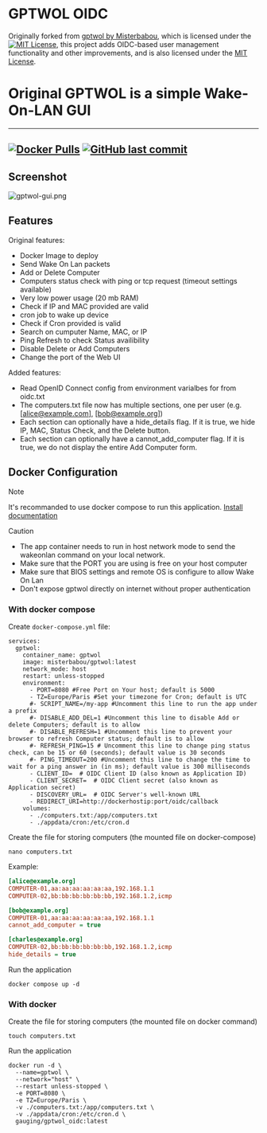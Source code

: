 # GPTWOL OIDC

Originally forked from [gptwol by Misterbabou](https://github.com/misterbabou/gptwol), which is licensed under the [![MIT License](https://img.shields.io/github/license/Misterbabou/gptwol.svg?logo=github&logoColor=959DA5)](https://github.com/Misterbabou/gptwol/blob/main/LICENSE.md), this project adds OIDC-based user management functionality and other improvements, and is also licensed under the [MIT License](./LICENSE).

# Original GPTWOL is a simple Wake-On-LAN GUI

---
[![Docker Pulls](https://img.shields.io/docker/pulls/misterbabou/gptwol.svg?logo=docker)](https://hub.docker.com/r/misterbabou/gptwol)
[![GitHub last commit](https://img.shields.io/github/last-commit/Misterbabou/gptwol?logo=github&logoColor=959DA5)](https://github.com/Misterbabou/gptwol/commits/main)
---

## Screenshot 

![gptwol-gui.png](/assets/gptwol-gui.png)

## Features 

Original features:
- Docker Image to deploy
- Send Wake On Lan packets
- Add or Delete Computer
- Computers status check with ping or tcp request (timeout settings available)
- Very low power usage (20 mb RAM)
- Check if IP and MAC provided are valid
- cron job to wake up device
- Check if Cron provided is valid
- Search on cumputer Name, MAC, or IP
- Ping Refresh to check Status availibility 
- Disable Delete or Add Computers
- Change the port of the Web UI

Added features:
- Read OpenID Connect config from environment varialbes for from oidc.txt
- The computers.txt file now has multiple sections, one per user (e.g. [alice@example.com], [bob@example.org])
- Each section can optionally have a hide_details flag. If it is true, we hide IP, MAC, Status Check, and the Delete button.
- Each section can optionally have a cannot_add_computer flag. If it is true, we do not display the entire Add Computer form.


## Docker Configuration
> [!NOTE]
>
>It's recommanded to use docker compose to run this application. [Install documentation](https://docs.docker.com/compose/install/)

> [!CAUTION]
>
>- The app container needs to run in host network mode to send the wakeonlan command on your local network.
>- Make sure that the PORT you are using is free on your host computer
>- Make sure that BIOS settings and remote OS is configure to allow Wake On Lan
>- Don't expose gptwol directly on internet without proper authentication

### With docker compose

Create `docker-compose.yml` file:
```
services:
  gptwol:
    container_name: gptwol
    image: misterbabou/gptwol:latest
    network_mode: host
    restart: unless-stopped
    environment:
      - PORT=8080 #Free Port on Your host; default is 5000
      - TZ=Europe/Paris #Set your timezone for Cron; default is UTC
      #- SCRIPT_NAME=/my-app #Uncomment this line to run the app under a prefix
      #- DISABLE_ADD_DEL=1 #Uncomment this line to disable Add or delete Computers; default is to allow
      #- DISABLE_REFRESH=1 #Uncomment this line to prevent your browser to refresh Computer status; default is to allow
      #- REFRESH_PING=15 # Uncomment this line to change ping status check, can be 15 or 60 (seconds); default value is 30 seconds
      #- PING_TIMEOUT=200 #Uncomment this line to change the time to wait for a ping answer in (in ms); default value is 300 milliseconds
      - CLIENT_ID=  # OIDC Client ID (also known as Application ID)
      - CLIENT_SECRET=  # OIDC Client secret (also known as Application secret)
      - DISCOVERY_URL=  # OIDC Server's well-known URL
      - REDIRECT_URI=http://dockerhostip:port/oidc/callback
    volumes:
      - ./computers.txt:/app/computers.txt
      - ./appdata/cron:/etc/cron.d
```

Create the file for storing computers (the mounted file on docker-compose)
```
nano computers.txt
```

Example:
```ini
[alice@example.org]
COMPUTER-01,aa:aa:aa:aa:aa:aa,192.168.1.1
COMPUTER-02,bb:bb:bb:bb:bb:bb,192.168.1.2,icmp

[bob@example.org]
COMPUTER-01,aa:aa:aa:aa:aa:aa,192.168.1.1
cannot_add_computer = true

[charles@example.org]
COMPUTER-02,bb:bb:bb:bb:bb:bb,192.168.1.2,icmp
hide_details = true                      
```

Run the application
```
docker compose up -d
```

### With docker

Create the file for storing computers (the mounted file on docker command)
```
touch computers.txt
```

Run the application
```
docker run -d \
  --name=gptwol \
  --network="host" \
  --restart unless-stopped \
  -e PORT=8080 \
  -e TZ=Europe/Paris \
  -v ./computers.txt:/app/computers.txt \
  -v ./appdata/cron:/etc/cron.d \
  gauging/gptwol_oidc:latest
```
